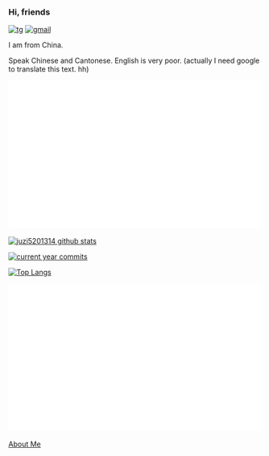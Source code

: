 ### Hi, friends

[![tg](https://img.shields.io/badge/Telegram-@orange__soeur-00BFFF?style=flat-square&logo=telegram)](https://t.me/orange_soeur)
[![gmail](https://img.shields.io/badge/Gmail-juzi201314-DC143C?style=flat-square&logo=gmail)](mailto:juzi201314@gmail.com)

I am from China.

Speak Chinese and Cantonese. English is very poor. (actually I need google to translate this text. hh)

![](https://github.com/juzi5201314/stats/raw/master/generated/overview.svg)

[![juzi5201314 github stats](https://github-readme-stats.vercel.app/api?username=juzi5201314&count_private=true&show_icons=true&include_all_commits=true)](https://github.com/anuraghazra/github-readme-stats)

[![current year commits](https://github-readme-stats.vercel.app/api?username=juzi5201314&count_private=true&show_icons=true&hide=stars,prs,issues,contribs&hide_title=true&hide_rank=true)](https://github.com/anuraghazra/github-readme-stats)

[![Top Langs](https://github-readme-stats.vercel.app/api/top-langs/?username=juzi5201314&langs_count=10)](https://github.com/anuraghazra/github-readme-stats)

![](https://github.com/juzi5201314/stats/raw/master/generated/languages.svg)

[About Me](https://soeur.dev/about)

